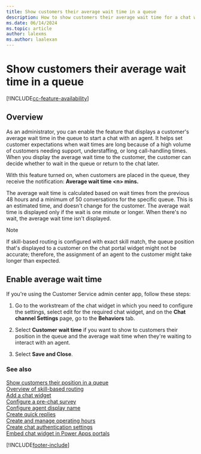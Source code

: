 ```yaml
---
title: Show customers their average wait time in a queue
description: How to show customers their average wait time for a chat widget in Omnichannel for Customer Service.
ms.date: 06/14/2024
ms.topic: article
author: lalexms
ms.author: laalexan
---
```


# Show customers their average wait time in a queue


[!INCLUDE[cc-feature-availability](../../includes/cc-feature-availability.md)]

## Overview

As an administrator, you can enable the feature that displays a customer's average wait time in the queue to start a chat with an agent. It helps set customer expectations when wait times are long because of a high volume of customers needing support, understaffing, or long call-handling times. When you display the average wait time to the customer, the customer can decide whether to wait in the queue or return to the chat later.

With this feature turned on, when customers are placed in the queue, they receive the notification: **Average wait time \<n\> mins.**

The average wait time is calculated based on wait times from the previous 48 hours and a minimum of 50 conversations for the specific queue. This is an estimated time, and doesn't change for the customer. The average wait time is displayed only if the wait is one minute or longer. When there's no wait, the average wait time isn't displayed.

> [!NOTE]
> If skill-based routing is configured with exact skill match, the queue position that's displayed to a customer on the chat portal widget might not be accurate; therefore, the assignment of an agent to the customer might take longer than expected.

## Enable average wait time

If you're using the Customer Service admin center app, follow these steps:

1. Go to the workstream of the chat widget in which you need to configure the settings, select edit for the required chat widget, and on the **Chat channel Settings** page, go to the **Behaviors** tab.

2. Select **Customer wait time** if you want to show to customers their position in the queue and the average wait time when they're waiting to interact with an agent.

3. Select **Save and Close**.

### See also

[Show customers their position in a queue](show-queue.md) <br>
[Overview of skill-based routing](overview-skill-work-distribution.md) <br>
[Add a chat widget](add-chat-widget.md) <br>
[Configure a pre-chat survey](configure-pre-chat-survey.md) <br>
[Configure agent display name](agent-display-name.md)<br>
[Create quick replies](create-quick-replies.md) <br>
[Create and manage operating hours](create-operating-hours.md) <br>
[Create chat authentication settings](create-chat-auth-settings.md) <br>
[Embed chat widget in Power Apps portals](embed-chat-widget-portal.md)


[!INCLUDE[footer-include](../../includes/footer-banner.md)]
